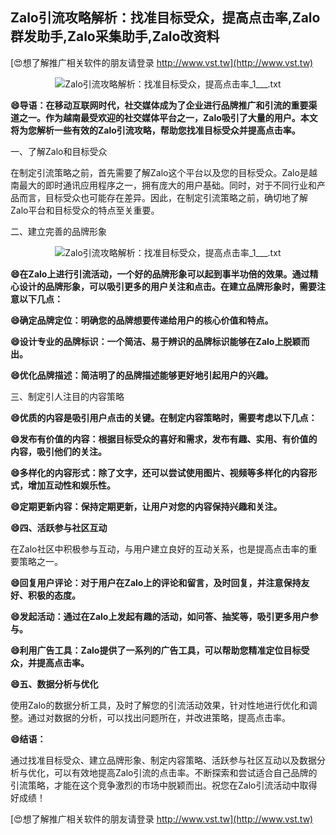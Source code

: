 ## **Zalo引流攻略解析：找准目标受众，提高点击率,Zalo群发助手,Zalo采集助手,Zalo改资料**

[😍想了解推广相关软件的朋友请登录 http://www.vst.tw](http://www.vst.tw)

 <center><img src="https://vst.tw/MP4/tuiguang/png/0.png" alt="Zalo引流攻略解析：找准目标受众，提高点击率_1___.txt"></center>

**😄导语：在移动互联网时代，社交媒体成为了企业进行品牌推广和引流的重要渠道之一。作为越南最受欢迎的社交媒体平台之一，Zalo吸引了大量的用户。本文将为您解析一些有效的Zalo引流攻略，帮助您找准目标受众并提高点击率。**

一、了解Zalo和目标受众

在制定引流策略之前，首先需要了解Zalo这个平台以及您的目标受众。Zalo是越南最大的即时通讯应用程序之一，拥有庞大的用户基础。同时，对于不同行业和产品而言，目标受众也可能存在差异。因此，在制定引流策略之前，确切地了解Zalo平台和目标受众的特点至关重要。

二、建立完善的品牌形象

 <center><img src="https://vst.tw/MP4/tuiguang/png/5.png" alt="Zalo引流攻略解析：找准目标受众，提高点击率_1___.txt"></center>

**😄在Zalo上进行引流活动，一个好的品牌形象可以起到事半功倍的效果。通过精心设计的品牌形象，可以吸引更多的用户关注和点击。在建立品牌形象时，需要注意以下几点：**

**😄确定品牌定位：明确您的品牌想要传递给用户的核心价值和特点。**

**😄设计专业的品牌标识：一个简洁、易于辨识的品牌标识能够在Zalo上脱颖而出。**

**😄优化品牌描述：简洁明了的品牌描述能够更好地引起用户的兴趣。**

三、制定引人注目的内容策略

**😄优质的内容是吸引用户点击的关键。在制定内容策略时，需要考虑以下几点：**

**😄发布有价值的内容：根据目标受众的喜好和需求，发布有趣、实用、有价值的内容，吸引他们的关注。**

**😄多样化的内容形式：除了文字，还可以尝试使用图片、视频等多样化的内容形式，增加互动性和娱乐性。**

**😄定期更新内容：保持定期更新，让用户对您的内容保持兴趣和关注。**

**😄四、活跃参与社区互动**

在Zalo社区中积极参与互动，与用户建立良好的互动关系，也是提高点击率的重要策略之一。

**😄回复用户评论：对于用户在Zalo上的评论和留言，及时回复，并注意保持友好、积极的态度。**

**😄发起活动：通过在Zalo上发起有趣的活动，如问答、抽奖等，吸引更多用户参与。**

**😄利用广告工具：Zalo提供了一系列的广告工具，可以帮助您精准定位目标受众，并提高点击率。**

**😄五、数据分析与优化**

使用Zalo的数据分析工具，及时了解您的引流活动效果，针对性地进行优化和调整。通过对数据的分析，可以找出问题所在，并改进策略，提高点击率。

**😄结语：**

通过找准目标受众、建立品牌形象、制定内容策略、活跃参与社区互动以及数据分析与优化，可以有效地提高Zalo引流的点击率。不断探索和尝试适合自己品牌的引流策略，才能在这个竞争激烈的市场中脱颖而出。祝您在Zalo引流活动中取得好成绩！

[😍想了解推广相关软件的朋友请登录 http://www.vst.tw](http://www.vst.tw)



